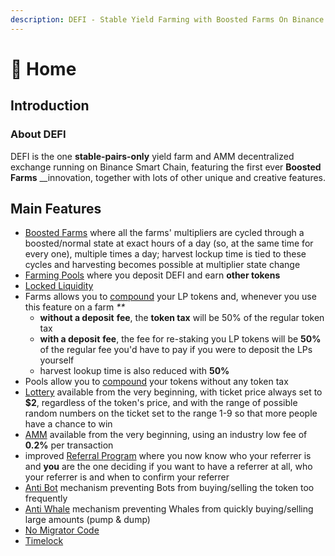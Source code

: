 ```yaml
---
description: DEFI - Stable Yield Farming with Boosted Farms On Binance Smart Chain and AMM
---
```


# 🏫 Home

## Introduction <a id="introduction"></a>

### About DEFI <a id="about-pantherswap"></a>

DEFI is the one **stable-pairs-only** yield farm and AMM decentralized exchange running on Binance Smart Chain, featuring the first ever **Boosted Farms** \_\_innovation, together with lots of other unique and creative features.

## **Main Features** <a id="main-features"></a>

* [Boosted Farms](features/harvest-lockup.md) where all the farms' multipliers are cycled through a boosted/normal state at exact hours of a day \(so, at the same time for every one\), multiple times a day; harvest lockup time is tied to these cycles and harvesting becomes possible at multiplier state change
* [Farming Pools](features/token-pools.md) where you deposit DEFI and earn **other tokens**
* [Locked Liquidity](features/locked-liquidity.md) 
* Farms allows you to [compound](features/farms-pools-compound.md) your LP tokens and, whenever you use this feature on a farm _\*\*_
  * **without a deposit** **fee**, the **token tax** will be 50% of the regular token tax
  * **with a deposit** **fee**, the fee for re-staking you LP tokens will be **50%** of the regular fee you'd have to pay if you were to deposit the LPs yourself
  * harvest lookup time is also reduced with **50%** 
* Pools allow you to [compound](features/farms-pools-compound.md) your tokens without any token tax
* [Lottery](features/lottery.md) available from the very beginning, with ticket price always set to **$2**, regardless of the token's price, and with the range of possible random numbers on the ticket set to the range 1-9 so that more people have a chance to win
* [AMM](features/amm.md) available from the very beginning, using an industry low fee of **0.2%** per transaction
* improved [Referral Program](features/referral-program.md) where you now know who your referrer is and **you** are the one deciding if you want to have a referrer at all, who your referrer is and when to confirm your referrer
* [Anti Bot](features/anti-bot.md) mechanism preventing Bots from buying/selling the token too frequently
* [Anti Whale](features/anti-whale.md) mechanism preventing Whales from quickly buying/selling large amounts \(pump & dump\)
* [No Migrator Code](security/no-migrator-code.md)
* [Timelock](security/timelock.md)

